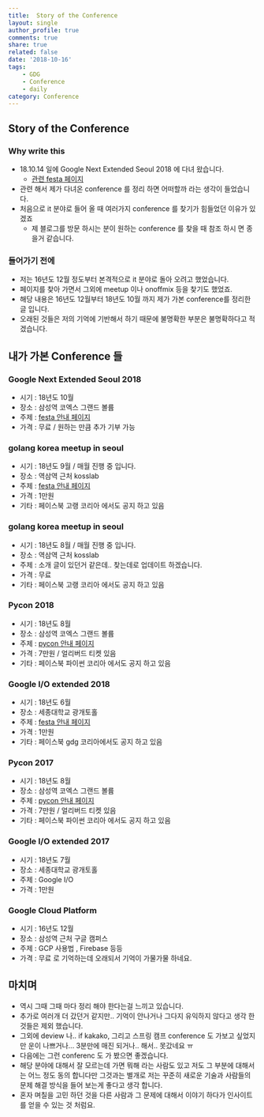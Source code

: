 ```yaml
---
title:  Story of the Conference
layout: single
author_profile: true
comments: true
share: true
related: false
date: '2018-10-16'
tags:
    - GDG
    - Conference
    - daily
category: Conference
---
```


## Story of the Conference

### Why write this
* 18.10.14 일에 Google Next Extended Seoul 2018 에 다녀 왔습니다. 
    * [관련 festa 페이지](https://festa.io/events/104)
* 관련 해서 제가 다녀온 conference 를 정리 하면 어떠할까 라는 생각이 들었습니다. 
* 처음으로 it 분야로 들어 올 때 여러가지 conference 를 찾기가 힘들었던 이유가 있겠죠
    * 제 블로그를 방문 하시는 분이 원하는 conference 를 찾을 때 참조 하시 면 종을거 같습니다. 

### 들어가기 전에 
* 저는 16년도 12월 정도부터 본격적으로 it 분야로 돌아 오려고 했었습니다.
* 페이지를 찾아 가면서 그외에 meetup 이나 onoffmix 등을 찾기도 했었죠. 
* 해당 내용은 16년도 12월부터 18년도 10월 까지 제가 가본 conference를 정리한 글 입니다.
* 오래된 것들은 저의 기억에 기반해서 하기 때문에 불명확한 부분은 불명확하다고 적겠습니다. 


## 내가 가본 Conference 들 

### Google Next Extended Seoul 2018
* 시기 : 18년도 10월 
* 장소 : 삼성역 코엑스 그랜드 볼륨 
* 주제 : [festa 안내 페이지](https://festa.io/events/104 )
* 가격 : 무료 / 원하는 만큼 추가 기부 가능

### golang korea meetup in seoul
* 시기 : 18년도 9월  / 매월 진행 중 입니다.
* 장소 : 역삼역 근처 kosslab
* 주제 : [festa 안내 페이지](https://festa.io/events/84)
* 가격 : 1만원 
* 기타 : 페이스북 고랭 코리아 에서도 공지 하고 있음

### golang korea meetup in seoul
* 시기 : 18년도 8월  / 매월 진행 중 입니다.
* 장소 : 역삼역 근처 kosslab
* 주제 : 소개 글이 있던거 같은데.. 찾는데로 업데이트 하겠습니다.
* 가격 : 무료 
* 기타 : 페이스북 고랭 코리아 에서도 공지 하고 있음

### Pycon 2018 
* 시기 : 18년도 8월 
* 장소 : 삼성역 코엑스 그랜드 볼륨 
* 주제 : [pycon 안내 페이지](https://www.pycon.kr/2018/)
* 가격 : 7만원 / 얼리버드 티켓 있음
* 기타 : 페이스북 파이썬 코리아 에서도 공지 하고 있음


### Google I/O extended 2018
* 시기 : 18년도 6월 
* 장소 : 세종대학교 광개토홀
* 주제 : [festa 안내 페이지](https://festa.io/events/31)
* 가격 : 1만원 
* 기타 : 페이스북 gdg 코리아에서도 공지 하고 있음

### Pycon 2017
* 시기 : 18년도 8월 
* 장소 : 삼성역 코엑스 그랜드 볼륨 
* 주제 : [pycon 안내 페이지](https://www.pycon.kr/2017/)
* 가격 : 7만원 / 얼리버드 티켓 있음
* 기타 : 페이스북 파이썬 코리아 에서도 공지 하고 있음

### Google I/O extended 2017
* 시기 : 18년도 7월 
* 장소 : 세종대학교 광개토홀
* 주제 : Google I/O 
* 가격 : 1만원 

### Google Cloud Platform 
* 시기 : 16년도 12월 
* 장소 : 삼성역 근처 구글 캠퍼스 
* 주제 : GCP 사용법 , Firebase 등등 
* 가격 : 무료 로 기억하는데 오래되서 기억이 가물가물 하네요. 

## 마치며 
* 역시 그때 그때 마다 정리 해야 한다는걸 느끼고 있습니다. 
* 추가로 여러개 더 갔던거 같지만.. 기억이 안나거나 그다지 유익하지 않다고 생각 한 것들은 제외 했습니다. 
* 그외에 deview 나.. if kakako, 그리고 스프링 캠프 conference 도 가보고 싶었지만 운이 나쁘거나... 3분만에 매진 되거나.. 해서.. 못갔네요 ㅠ 
* 다음에는 그런 conferenc 도 가 봤으면 좋겠습니다. 
* 해당 분야에 대해서 잘 모르는데 가면 뭐해 라는 사람도 있고 저도 그 부분에 대해서는 어느 정도 동의 합니다만 그것과는 별개로 저는 꾸준히 새로운 기술과 사람들의 문제 해결 방식을 들어 보는게 좋다고 생각 합니다. 
* 혼자 며칠을 고민 하던 것을 다른 사람과 그 문제에 대해서 이야기 하다가 인사이트를 얻을 수 있는 것 처럼요.
